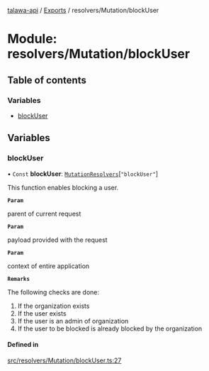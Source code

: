 [talawa-api](../README.md) / [Exports](../modules.md) / resolvers/Mutation/blockUser

# Module: resolvers/Mutation/blockUser

## Table of contents

### Variables

- [blockUser](resolvers_Mutation_blockUser.md#blockuser)

## Variables

### blockUser

• `Const` **blockUser**: [`MutationResolvers`](types_generatedGraphQLTypes.md#mutationresolvers)[``"blockUser"``]

This function enables blocking a user.

**`Param`**

parent of current request

**`Param`**

payload provided with the request

**`Param`**

context of entire application

**`Remarks`**

The following checks are done:
1. If the organization exists
2. If the user exists
3. If the user is an admin of organization
4. If the user to be blocked is already blocked by the organization

#### Defined in

[src/resolvers/Mutation/blockUser.ts:27](https://github.com/PalisadoesFoundation/talawa-api/blob/a2b0847/src/resolvers/Mutation/blockUser.ts#L27)
